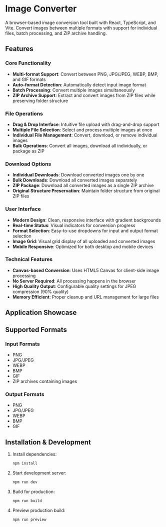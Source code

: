 # Image Converter

A browser-based image conversion tool built with React, TypeScript, and Vite. Convert images between multiple formats with support for individual files, batch processing, and ZIP archive handling.

## Features

### Core Functionality
- **Multi-format Support**: Convert between PNG, JPG/JPEG, WEBP, BMP, and GIF formats
- **Auto-format Detection**: Automatically detect input image format
- **Batch Processing**: Convert multiple images simultaneously
- **ZIP Archive Support**: Extract and convert images from ZIP files while preserving folder structure

### File Operations
- **Drag & Drop Interface**: Intuitive file upload with drag-and-drop support
- **Multiple File Selection**: Select and process multiple images at once
- **Individual File Management**: Convert, download, or remove individual images
- **Bulk Operations**: Convert all images, download all individually, or package as ZIP

### Download Options
- **Individual Downloads**: Download converted images one by one
- **Bulk Downloads**: Download all converted images separately
- **ZIP Package**: Download all converted images as a single ZIP archive
- **Original Structure Preservation**: Maintain folder structure from original ZIP files

### User Interface
- **Modern Design**: Clean, responsive interface with gradient backgrounds
- **Real-time Status**: Visual indicators for conversion progress
- **Format Selection**: Easy-to-use dropdowns for input and output format selection
- **Image Grid**: Visual grid display of all uploaded and converted images
- **Mobile Responsive**: Optimized for both desktop and mobile devices

### Technical Features
- **Canvas-based Conversion**: Uses HTML5 Canvas for client-side image processing
- **No Server Required**: All processing happens in the browser
- **High Quality Output**: Configurable quality settings for JPEG compression (90% quality)
- **Memory Efficient**: Proper cleanup and URL management for large files

## Application Showcase 

## Supported Formats

### Input Formats
- PNG
- JPG/JPEG
- WEBP
- BMP
- GIF
- ZIP archives containing images

### Output Formats
- PNG
- JPG/JPEG
- WEBP
- BMP
- GIF

## Installation & Development

1. Install dependencies:
   ```bash
   npm install
   ```

2. Start development server:
   ```bash
   npm run dev
   ```

3. Build for production:
   ```bash
   npm run build
   ```

4. Preview production build:
   ```bash
   npm run preview
   ```